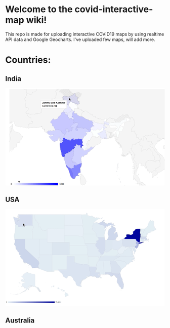 # **Welcome to the covid-interactive-map wiki!**

This repo is made for uploading interactive COVID19 maps by using realtime API data and Google Geocharts.
I've uploaded few maps, will add more.


# **Countries:**

## India
![India map](https://github.com/sahil9001/covid-interactive-map/blob/master/India/Peek%202020-04-01%2021-07.gif)

## USA 
![USA map](https://github.com/sahil9001/covid-interactive-map/blob/master/USA/Peek%202020-04-01%2021-05.gif)

## Australia

